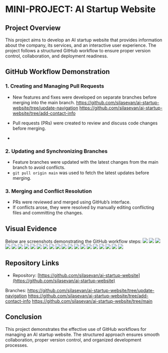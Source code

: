 # MINI-PROJECT: AI Startup Website

## Project Overview
This project aims to develop an AI startup website that provides information about the company, its services, and an interactive user experience. The project follows a structured GitHub workflow to ensure proper version control, collaboration, and deployment readiness.

## GitHub Workflow Demonstration

### 1. Creating and Managing Pull Requests
- New features and fixes were developed on separate branches before merging into the main branch.
https://github.com/silasevan/ai-startup-website/tree/update-navigation
https://github.com/silasevan/ai-startup-website/tree/add-contact-info

- Pull requests (PRs) were created to review and discuss code changes before merging.
-

### 2. Updating and Synchronizing Branches
- Feature branches were updated with the latest changes from the main branch to avoid conflicts.
- `git pull origin main` was used to fetch the latest updates before merging.

### 3. Merging and Conflict Resolution
- PRs were reviewed and merged using GitHub’s interface.
- If conflicts arose, they were resolved by manually editing conflicting files and committing the changes.


## Visual Evidence
Below are screenshots demonstrating the GitHub workflow steps:
 <img src='./img/successful merge.png'>
<img src='./img/confirm merge.png'>
<img src='./img/mergin pull request.png'>
<img src='./img/pull request.png'>
<img src='./img/mergin pull request.png'>
<img src='./img/pull request created.png'>
<img src='./img/clone repostory in terminal.png'>
<img src='./img/clonning repository.png'>
<img src='./img/cone repository with git clone.png'>
<img src='./img/create a branch for jerry.png'>
<img src='./img/creatin a update navigation branch for Tom work.png'>
<img src='./img/creating a new repository.png'>
<img src='./img/first commit to main.png'>
<img src='./img/git status index.png'>
<img src='./img/In Tom work branch.png'>
<img src='./img/creating a new repository.png'>
<img src='./img/first commit to main.png'>
<img src='./img/Pull request fro Tom works.png'>
<img src='./img/create a branch for jerry.png'>
<img src='./img/Push jerry work to add-contact-info.png'>
<img src='./img/repository created.png'>
<img src='./img/Tom add Navigation.png'>

## Repository Links
- Repository: [https://github.com/silasevan/ai-startup-website](https://github.com/silasevan/ai-startup-website)

 Branches: https://github.com/silasevan/ai-startup-website/tree/update-navigation
https://github.com/silasevan/ai-startup-website/tree/add-contact-info
https://github.com/silasevan/ai-startup-website/tree/main

## Conclusion
This project demonstrates the effective use of GitHub workflows for managing an AI startup website. The structured approach ensures smooth collaboration, proper version control, and organized development processes.








